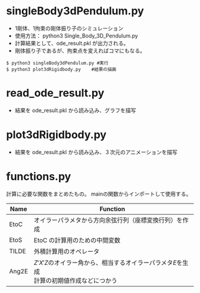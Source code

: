 # singleBody3dPendulum.py
* 1剛体、1拘束の剛体振り子のシミュレーション
* 使用方法： python3 Single_Body_3D_Pendulum.py
* 計算結果として、ode_result.pkl が出力される。
* 剛体振り子であるが、拘束点を変えればコマにもなる。

```
$ python3 singleBody3dPendulum.py #実行
$ python3 plot3dRigidbody.py    #結果の描画
```


# read_ode_result.py
* 結果を ode_result.pkl から読み込み、グラフを描写


# plot3dRigidbody.py
* 結果を ode_result.pkl から読み込み、３次元のアニメーションを描写


# functions.py
計算に必要な関数をまとめたもの。
mainの関数からインポートして使用する。

|Name|Function|
|---|---|
|EtoC|オイラーパラメタから方向余弦行列（座標変換行列）を作成|
|EtoS|EtoC の計算用のための中間変数|
|TILDE|外積計算用のオペレータ|
|Ang2E|$Z'X'Z$のオイラー角から、相当するオイラーパラメタ$E$を生成 <br> 計算の初期値作成などにつかう|


